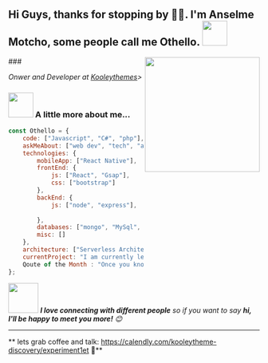 <h2>Hi Guys, thanks for stopping by 🙏🏻. I'm Anselme Motcho, some people call me Othello. <img src="https://media.giphy.com/media/12oufCB0MyZ1Go/giphy.gif" width="50"></h2>
### <img align='right' src="https://media.giphy.com/media/xTiTnolgxvZcJwdq4E/giphy.gif" width="230">
<p><em> Onwer and Developer at <a href="https://kooleythemes.com">Kooleythemes</a>> 
</em></p>


### <img src="https://media.giphy.com/media/VgCDAzcKvsR6OM0uWg/giphy.gif" width="50"> A little more about me...  

```javascript
const Othello = {
    code: ["Javascript", "C#", "php"],
    askMeAbout: ["web dev", "tech", "app dev", "UI / UX Design"],
    technologies: {
        mobileApp: ["React Native"],
        frontEnd: {
            js: ["React", "Gsap"],
            css: ["bootstrap"]
        },
        backEnd: {
            js: ["node", "express"],
            
        },
        databases: ["mongo", "MySql", "sqlite"],
        misc: []
    },
    architecture: ["Serverless Architecture", "Progressive web applications", "Single page applications"],
    currentProject: "I am currently leveling up my skills in Fullstack Deveopment. Also learning skills in sales and marketing in bring in more Leads for Kooleythemes. The long term goals is to create movie streaming app using MERN Stack, during that time i'll be uploading what i learn on here.",
    Qoute of the Month : "Once you know what failure feels like, determination chases success."
};
```

<img src="https://media.giphy.com/media/LnQjpWaON8nhr21vNW/giphy.gif" width="60"> <em><b>I love connecting with different people</b> so if you want to say <b>hi, I'll be happy to meet you more!</b> 😊</em>

---

** lets grab coffee and talk: https://calendly.com/kooleytheme-discovery/experiment1et 🐤** 
```
